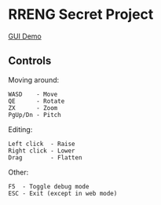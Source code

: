 RRENG Secret Project
====================

[GUI Demo](https://ejrh.github.io/rreng/gui/)

Controls
--------

Moving around:

    WASD    - Move
    QE      - Rotate 
    ZX      - Zoom
    PgUp/Dn - Pitch

Editing:

    Left click  - Raise
    Right click - Lower
    Drag        - Flatten

Other:

    F5  - Toggle debug mode
    ESC - Exit (except in web mode)
